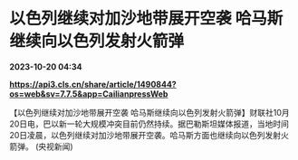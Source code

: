 # 以色列继续对加沙地带展开空袭 哈马斯继续向以色列发射火箭弹

**2023-10-20 04:34**

**https://api3.cls.cn/share/article/1490844?os=web&sv=7.7.5&app=CailianpressWeb**

【以色列继续对加沙地带展开空袭 哈马斯继续向以色列发射火箭弹】财联社10月20日电，巴以新一轮大规模冲突目前仍然持续。据巴勒斯坦媒体报道，当地时间20日凌晨，以色列继续对加沙地带展开空袭。哈马斯方面也继续向以色列发射火箭弹。 (央视新闻)